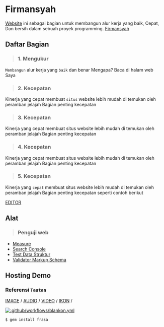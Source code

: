 # Firmansyah
[Website](https://firmansyahbio.github.io) ini sebagai bagian untuk membangun alur kerja yang baik, Cepat, Dan bersih dalam sebuah proyek programming.
[Firmansyah](https://firmansyahbio.blogspot.com)
## Daftar Bagian
>### 1. Mengukur
`Membangun` alur kerja yang `baik` dan benar Mengapa?
Baca di halam web Saya 
>### 2. Kecepatan
Kinerja yang cepat membuat `situs` website lebih mudah di temukan oleh peramban jelajah Bagian penting kecepatan
>### 3. Kecepatan
Kinerja yang cepat membuat situs website lebih mudah di temukan oleh peramban jelajah Bagian penting kecepatan
>### 4. Kecepatan
Kinerja yang cepat membuat situs website lebih mudah di temukan oleh peramban jelajah Bagian penting kecepatan 
>### 5. Kecepatan
Kinerja yang `cepat` membuat situs website lebih mudah di temukan oleh peramban jelajah Bagian penting kecepatan seperti contoh berikut



[EDITOR](editor.html)<br/>

## Alat
>### Penguji web
- [ Measure](https://web.dev/measure/)<br/>
- [ Search Console](https://search.google.com/search-console)<br/>
- [ Test Data Struktur](https://search.google.com/test/rich-results)<br/>
- [ Validator Markup Schema](https://validator.schema.org/)<br/>


## Hosting Demo
### Referensi `Tautan` 
[ IMAGE](https://firmansyahbio.github.io/audio.mp3) /
[ AUDIO](https://firmansyahbio.github.io/audio.mp3) /
[ VIDEO](https://firmansyahbio.github.io/video.mp4) /
[ IKON](https://firmansyahbio.github.io/video.mp4) /

[![.github/workflows/blankon.yml](https://github.com/Firmansyahbio/code/actions/workflows/blankon.yml/badge.svg?event=public)](https://github.com/Firmansyahbio/frasa.github.io/actions/workflows/blankon.yml)


```bash
$ gem install frasa
```

